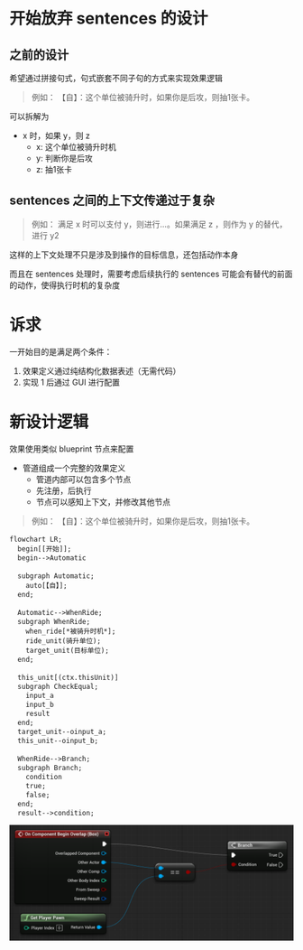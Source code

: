 # 开始放弃 sentences 的设计

## 之前的设计

希望通过拼接句式，句式嵌套不同子句的方式来实现效果逻辑

> 例如：
> 【自】：这个单位被骑升时，如果你是后攻，则抽1张卡。

可以拆解为

- x 时，如果 y，则 z
  - x: 这个单位被骑升时机
  - y: 判断你是后攻
  - z: 抽1张卡

## sentences 之间的上下文传递过于复杂

> 例如：
> 满足 x 时可以支付 y，则进行...。如果满足 z ，则作为 y 的替代，进行 y2

这样的上下文处理不只是涉及到操作的目标信息，还包括动作本身

而且在 sentences 处理时，需要考虑后续执行的 sentences 可能会有替代的前面的动作，使得执行时机的复杂度

# 诉求

一开始目的是满足两个条件：

1. 效果定义通过纯结构化数据表述（无需代码）
2. 实现 1 后通过 GUI 进行配置

# 新设计逻辑

效果使用类似 blueprint 节点来配置

- 管道组成一个完整的效果定义
  - 管道内部可以包含多个节点
  - 先注册，后执行
  - 节点可以感知上下文，并修改其他节点

> 例如：
> 【自】：这个单位被骑升时，如果你是后攻，则抽1张卡。

```mermaid
flowchart LR;
  begin[[开始]];
  begin-->Automatic

  subgraph Automatic;
    auto[【自】];
  end;
  
  Automatic-->WhenRide;
  subgraph WhenRide;
    when_ride[*被骑升时机*];
    ride_unit(骑升单位);
    target_unit(目标单位);
  end;
  
  this_unit[(ctx.thisUnit)]
  subgraph CheckEqual;
    input_a
    input_b
    result
  end;
  target_unit--oinput_a;
  this_unit--oinput_b;
  
  WhenRide-->Branch;
  subgraph Branch;
    condition
    true;
    false;
  end;
  result-->condition;
```

![example](./assets/image1.png)
